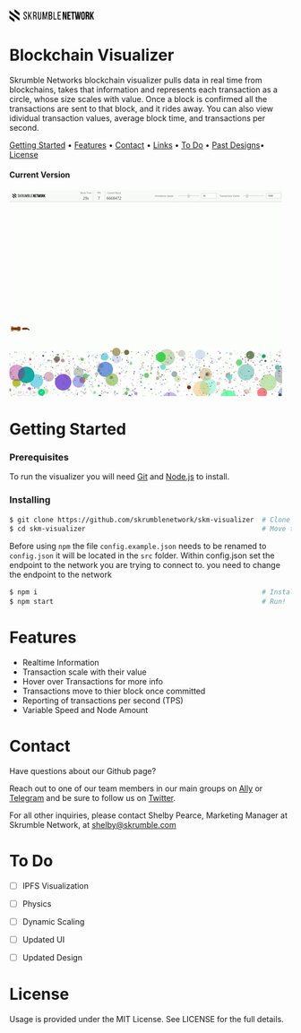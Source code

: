 <img src="https://raw.githubusercontent.com/skrumblenetwork/cerebro/master/img/SKM_Logo_black.png" width="30%" height="30%">

# Blockchain Visualizer
Skrumble Networks blockchain visualizer pulls data in real time from blockchains, takes that information and represents each transaction as a circle, whose size scales with value. Once a block is confirmed all the transactions are sent to that block, and it rides away. You can also view idividual transaction values, average block time, and transactions per second.
<br>


<p>
  <a href="#getting-started">Getting Started</a> •
  <a href="#features">Features</a> •
  <a href="#contact">Contact</a> •
  <a href="#links">Links</a> •
  <a href="#to do">To Do</a> •
  <a href="#past designs">Past Designs</a>•
  <a href="#license">License</a>
</p>

#### Current Version
<img src="https://raw.githubusercontent.com/skrumblenetwork/cerebro/master/img/ship2.gif">

# Getting Started

### Prerequisites
To run the visualizer you will need [Git](https://git-scm.com/) and [Node.js](https://nodejs.org/en/download/) to install.

### Installing
```bash
$ git clone https://github.com/skrumblenetwork/skm-visualizer  # Clone Git repo
$ cd skm-visualizer                                            # Move to the directory
```

Before using `npm` the file `config.example.json` needs to be renamed to `config.json` it will be located in the `src` folder.
Within config.json set the endpoint to the network you are trying to connect to.
you need to change the endpoint to the network


```bash
$ npm i                                                        # Install Dependencies
$ npm start                                                    # Run!
```

# Features

* Realtime Information
* Transaction scale with their value
* Hover over Transactions for more info
* Transactions move to thier block once committed
* Reporting of transactions per second (TPS)
* Variable Speed and Node Amount

# Contact
Have questions about our Github page?

Reach out to one of our team members in our main groups on [Ally](https://getally.io/c/) or [Telegram](https://t.me/skrumble) and be sure to follow us on [Twitter](https://twitter.com/SkrumbleNetwork).

For all other inquiries, please contact Shelby Pearce, Marketing Manager at Skrumble Network, at shelby@skrumble.com


# To Do
- [ ] IPFS Visualization
- [ ] Physics
- [ ] Dynamic Scaling
- [ ] Updated UI
- [ ] Updated Design



# License
Usage is provided under the MIT License. See LICENSE for the full details.
